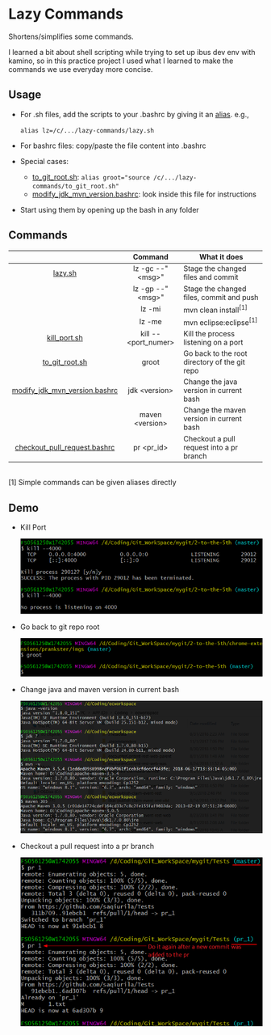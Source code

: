 
# Lazy Commands
Shortens/simplifies some commands.

I learned a bit about shell scripting while trying to set up ibus dev env with kamino, so in this practice project I used what I learned to make the commands we use everyday more concise.

## Usage
* For .sh files, add the scripts to your .bashrc by giving it an [alias](https://askubuntu.com/a/17538). e.g.,
  
  `alias lz=/c/.../lazy-commands/lazy.sh`

* For bashrc files: copy/paste the file content into .bashrc
* Special cases:
  * [to_git_root.sh](to_git_root.sh): `alias groot="source /c/.../lazy-commands/to_git_root.sh"`
  * [modify_jdk_mvn_version.bashrc](modify_jdk_mvn_version.bashrc): look inside this file for instructions
* Start using them by opening up the bash in any folder

## Commands
|        | Command        |  What it does  |
| :----: |:--------------:| -------------- |
| [lazy.sh](lazy.sh)| lz -gc --"\<msg>" | Stage the changed files and commit |
|        | lz -gp --"\<msg>" | Stage the changed files, commit and push |
|        | lz -mi         | mvn clean install<sup>[1]</sup> |
|        | lz -me         | mvn eclipse:eclipse<sup>[1]</sup> |
| [kill_port.sh](kill_port.sh) | kill --<port_numer> | Kill the process listening on a port |
| [to_git_root.sh](to_git_root.sh) | groot | Go back to the root directory of the git repo |
| [modify_jdk_mvn_version.bashrc](modify_jdk_mvn_version.bashrc) | jdk \<version> | Change the java version in current bash |
|        | maven \<version> | Change the maven version in current bash |
| [checkout_pull_request.bashrc](checkout_pull_request.bashrc) | pr <pr_id> | Checkout a pull request into a pr branch |

<br>
[1] Simple commands can be given aliases directly

## Demo
* Kill Port

  ![](kill-port.png)

* Go back to git repo root

  ![](to-git-root.png)

* Change java and maven version in current bash

  ![](modify-jdk-mvn-version.png)

* Checkout a pull request into a pr branch

  ![](checkout_pull_request.png)